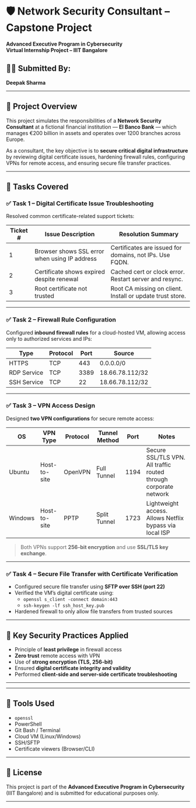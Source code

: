 # 🛡️ Network Security Consultant – Capstone Project

**Advanced Executive Program in Cybersecurity  
Virtual Internship Project – IIIT Bangalore**

## 👨‍💻 Submitted By:
**Deepak Sharma**

---

## 📘 Project Overview

This project simulates the responsibilities of a **Network Security Consultant** at a fictional financial institution — **El Banco Bank** — which manages €200 billion in assets and operates over 1200 branches across Europe.

As a consultant, the key objective is to **secure critical digital infrastructure** by reviewing digital certificate issues, hardening firewall rules, configuring VPNs for remote access, and ensuring secure file transfer practices.

---

## 🧾 Tasks Covered

### ✅ **Task 1 – Digital Certificate Issue Troubleshooting**
Resolved common certificate-related support tickets:

| Ticket # | Issue Description                               | Resolution Summary                                      |
|----------|--------------------------------------------------|---------------------------------------------------------|
| 1        | Browser shows SSL error when using IP address    | Certificates are issued for domains, not IPs. Use FQDN. |
| 2        | Certificate shows expired despite renewal        | Cached cert or clock error. Restart server and resync.  |
| 3        | Root certificate not trusted                     | Root CA missing on client. Install or update trust store. |

---

### ✅ **Task 2 – Firewall Rule Configuration**

Configured **inbound firewall rules** for a cloud-hosted VM, allowing access only to authorized services and IPs:

| Type        | Protocol | Port | Source          |
|-------------|----------|------|------------------|
| HTTPS       | TCP      | 443  | 0.0.0.0/0        |
| RDP Service | TCP      | 3389 | 18.66.78.112/32  |
| SSH Service | TCP      | 22   | 18.66.78.112/32  |

---

### ✅ **Task 3 – VPN Access Design**

Designed **two VPN configurations** for secure remote access:

| OS      | VPN Type     | Protocol | Tunnel Method | Port | Notes                                                             |
|---------|--------------|----------|----------------|------|-------------------------------------------------------------------|
| Ubuntu  | Host-to-site | OpenVPN  | Full Tunnel    | 1194 | Secure SSL/TLS VPN. All traffic routed through corporate network |
| Windows | Host-to-site | PPTP     | Split Tunnel   | 1723 | Lightweight access. Allows Netflix bypass via local ISP          |

> Both VPNs support **256-bit encryption** and use **SSL/TLS key exchange**.

---

### ✅ **Task 4 – Secure File Transfer with Certificate Verification**

- Configured secure file transfer using **SFTP over SSH (port 22)**
- Verified the VM’s digital certificate using:
  - `openssl s_client -connect domain:443`
  - `ssh-keygen -lf ssh_host_key.pub`
- Hardened firewall to only allow file transfers from trusted sources

---

## 🔐 Key Security Practices Applied

- Principle of **least privilege** in firewall access
- **Zero trust** remote access with VPN
- Use of **strong encryption (TLS, 256-bit)**
- Ensured **digital certificate integrity and validity**
- Performed **client-side and server-side certificate troubleshooting**

---


---

## 📌 Tools Used

- `openssl`
- PowerShell
- Git Bash / Terminal
- Cloud VM (Linux/Windows)
- SSH/SFTP
- Certificate viewers (Browser/CLI)

---

## 📄 License

This project is part of the **Advanced Executive Program in Cybersecurity** (IIIT Bangalore) and is submitted for educational purposes only.

---



